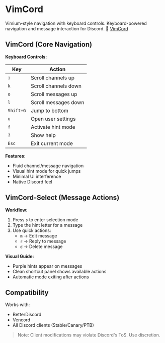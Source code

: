 # VimCord
Vimium-style navigation with keyboard controls.
Keyboard-powered navigation and message interaction for Discord.
🎥 [VimCord](https://youtu.be/0eI0_Dnu_o4)

## VimCord (Core Navigation)

**Keyboard Controls:**

| Key       | Action                  |
|-----------|-------------------------|
| `i`       | Scroll channels up      |
| `k`       | Scroll channels down    |
| `o`       | Scroll messages up      |
| `l`       | Scroll messages down    |
| `Shift+G` | Jump to bottom          |
| `u`       | Open user settings      |
| `f`       | Activate hint mode      |
| `?`       | Show help               |
| `Esc`     | Exit current mode       |

**Features:**
- Fluid channel/message navigation
- Visual hint mode for quick jumps
- Minimal UI interference
- Native Discord feel

## VimCord-Select (Message Actions)

**Workflow:**
1. Press `s` to enter selection mode
2. Type the hint letter for a message
3. Use quick actions:
   - `m` → Edit message
   - `r` → Reply to message
   - `d` → Delete message

**Visual Guide:**
- Purple hints appear on messages
- Clean shortcut panel shows available actions
- Automatic mode exiting after actions

## Compatibility

Works with:
- BetterDiscord
- Vencord
- All Discord clients (Stable/Canary/PTB)

> Note: Client modifications may violate Discord's ToS. Use discretion.
